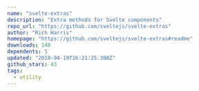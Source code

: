 ```yaml
---
name: "svelte-extras"
description: "Extra methods for Svelte components"
repo_url: "https://github.com/sveltejs/svelte-extras"
author: "Rich Harris"
homepage: "https://github.com/sveltejs/svelte-extras#readme"
downloads: 148
dependents: 5
updated: "2018-04-19T16:21:25.308Z"
github_stars: 43
tags: 
  - utility
---
```

